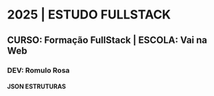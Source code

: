 # 2025 | ESTUDO FULLSTACK
## CURSO: Formação FullStack | ESCOLA: Vai na Web
### DEV: Romulo Rosa

#### JSON ESTRUTURAS

